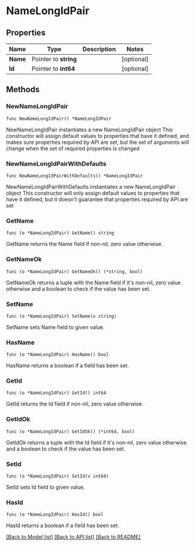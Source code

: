 # NameLongIdPair

## Properties

Name | Type | Description | Notes
------------ | ------------- | ------------- | -------------
**Name** | Pointer to **string** |  | [optional] 
**Id** | Pointer to **int64** |  | [optional] 

## Methods

### NewNameLongIdPair

`func NewNameLongIdPair() *NameLongIdPair`

NewNameLongIdPair instantiates a new NameLongIdPair object
This constructor will assign default values to properties that have it defined,
and makes sure properties required by API are set, but the set of arguments
will change when the set of required properties is changed

### NewNameLongIdPairWithDefaults

`func NewNameLongIdPairWithDefaults() *NameLongIdPair`

NewNameLongIdPairWithDefaults instantiates a new NameLongIdPair object
This constructor will only assign default values to properties that have it defined,
but it doesn't guarantee that properties required by API are set

### GetName

`func (o *NameLongIdPair) GetName() string`

GetName returns the Name field if non-nil, zero value otherwise.

### GetNameOk

`func (o *NameLongIdPair) GetNameOk() (*string, bool)`

GetNameOk returns a tuple with the Name field if it's non-nil, zero value otherwise
and a boolean to check if the value has been set.

### SetName

`func (o *NameLongIdPair) SetName(v string)`

SetName sets Name field to given value.

### HasName

`func (o *NameLongIdPair) HasName() bool`

HasName returns a boolean if a field has been set.

### GetId

`func (o *NameLongIdPair) GetId() int64`

GetId returns the Id field if non-nil, zero value otherwise.

### GetIdOk

`func (o *NameLongIdPair) GetIdOk() (*int64, bool)`

GetIdOk returns a tuple with the Id field if it's non-nil, zero value otherwise
and a boolean to check if the value has been set.

### SetId

`func (o *NameLongIdPair) SetId(v int64)`

SetId sets Id field to given value.

### HasId

`func (o *NameLongIdPair) HasId() bool`

HasId returns a boolean if a field has been set.


[[Back to Model list]](../README.md#documentation-for-models) [[Back to API list]](../README.md#documentation-for-api-endpoints) [[Back to README]](../README.md)


